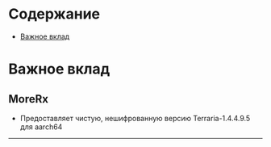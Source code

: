 # Содержание
- [Важное вклад](#important-contribution)

# Важное вклад <a id="important-contribution"></a>

## MoreRx
* Предоставляет чистую, нешифрованную версию Terraria-1.4.4.9.5 для aarch64
---